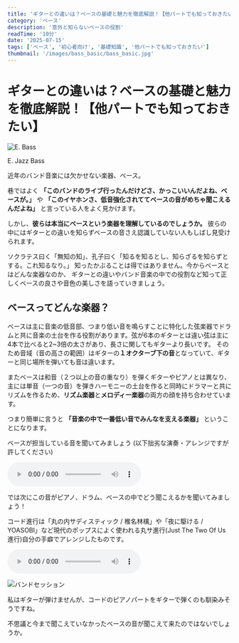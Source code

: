 ```yaml
---
title: 'ギターとの違いは？ベースの基礎と魅力を徹底解説！【他パートでも知っておきたい】'
category: 'ベース'
description: '意外と知らないベースの役割'
readTime: '10分'
date: '2025-07-15'
tags: ['ベース', '初心者向け', '基礎知識', '他パートでも知っておきたい']
thumbnail: '/images/bass_basic/bass_basic.jpg'
---
```


# ギターとの違いは？ベースの基礎と魅力を徹底解説！【他パートでも知っておきたい】

![E. Bass](/images/bass_basic/bass_basic.jpg)
<div className='sidenote'>E. Jazz Bass</div>

<!--todo ベースとは(4つ弦) => 魅力 => 最初のベース(プレシジョン)-->

近年のバンド音楽には欠かせない楽器、ベース。

巷ではよく **「このバンドのライブ行ったんだけどさ、かっこいいんだよね、ベースが。」** や
**「このイヤホンさ、低音強化されててベースの音がめちゃ聞こえるんだよね」** と言っている人をよく見かけます。

しかし、**彼らは本当にベースという楽器を理解しているのでしょうか。** 彼らの中にはギターとの違いを知らずベースの音さえ認識していない人もしばし見受けられます。

ソクラテス曰く「無知の知」、孔子曰く「知るを知るとし、知らざるを知らずとする。これ知るなり。」
知ったかぶることは得ではありません。今からベースとはどんな楽器なのか、
ギターとの違いやバンド音楽の中での役割など知って正しくベースの良さや音色の美しさを語っていきましょう。

## ベースってどんな楽器？
ベースは主に音楽の低音部、つまり低い音を鳴らすことに特化した弦楽器でドラムと共に音楽の土台を作る役割があります。弦が6本のギターとは違い弦は主に4本で比べると2~3倍の太さがあり、長さに関してもギターより長いです。
そのため音域（音の高さの範囲）はギターの**１オクターブ下の音**となっていて、ギターと同じ場所を弾いても音は違います。

またベースは和音（２つ以上の音の重なり）を弾くギターやピアノとは異なり、主には単音（一つの音）を弾きハーモニーの土台を作ると同時にドラマーと共にリズムを作るため、**リズム楽器**と**メロディー楽器**の両方の顔を持ち合わせています。

つまり簡単に言うと **「音楽の中で一番低い音でみんなを支える楽器」** ということになります。

ベースが担当している音を聞いてみましょう (以下拙劣な演奏・アレンジですが許してください)

<audio controls controlslist="nodownload" preload="metadata">
    <source src='/audio/bass_basic/BasicRoot.mp3'>
    お使いのブラウザはこの音声の再生に対応していません
</audio>

では次にこの音がピアノ、ドラム、ベースの中でどう聞こえるかを聞いてみましょう！

コード進行は「丸の内サディスティック / 椎名林檎」や「夜に駆ける / YOASOBI」など現代のポップスによく使われる丸サ進行(Just The Two Of Us進行)自分の手癖でアレンジしたものです。

<audio controls controlslist="nodownload" preload="metadata">
    <source src='/audio/bass_basic/MixedBasicRoot.mp3'>
    お使いのブラウザはこの音声の再生に対応していません
</audio>


![バンドセッション](/images/bass_basic/band_session.jpg)
<div className='sidenote'>私はギターが弾けませんが、コードのピアノパートをギターで弾くのも馴染みそうですね。</div>

不思議と今まで聞こえていなかったベースの音が聞こえて来たのではないでしょうか。